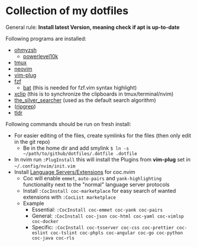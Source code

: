 # Collection of my dotfiles

General rule: **Install latest Version, meaning check if apt is up-to-date**

Following programs are installed:
* [ohmyzsh](https://github.com/ohmyzsh/ohmyzsh)
  * [powerlevel10k](https://github.com/romkatv/powerlevel10k)
* [tmux](https://github.com/tmux/tmux)
* [neovim](https://github.com/neovim/neovim)
* [vim-plug](https://github.com/junegunn/vim-plug)
* [fzf](https://github.com/junegunn/fzf)
  * [bat](https://github.com/sharkdp/bat) (this is needed for fzf.vim syntax highlight)
* [xclip](https://wiki.ubuntuusers.de/xclip/) (this is to synchronize the clipboards in tmux/terminal/nvim)
* [the_silver_searcher](https://github.com/ggreer/the_silver_searcher) (used as the default search algorithm)
* ([ripgrep](https://github.com/BurntSushi/ripgrep))
* [tldr](https://github.com/tldr-pages/tldr)

Following commands should be run on fresh install:
* For easier editing of the files, create symlinks for the files (then only edit in the git repo)
  * Be in the home dir and add smylink `$ ln -s ~/path/to/github/dotfiles/.dotfile .dotfile`
* In nvim run `:PlugInstall` this will install the Plugins from **vim-plug** set in `~/.config/nvim/init.vim`
* Install [Language Servers/Extensions](https://github.com/neoclide/coc.nvim/wiki/Install-coc.nvim#install-extension-for-programming-languages-you-use-daily) for coc.nvim
  * Coc will enable `emmet`, `auto-pairs` and `yank-highlighting` functionality next to the "normal" language server protocols
  * Install `:CocInstall coc-marketplace` for easy search of wanted extensions with `:CocList marketplace`
  * Example
    * Essential: `:CocInstall coc-emmet coc-yank coc-pairs`
    * General: `:CocInstall coc-json coc-html coc-yaml coc-vimlsp coc-docker`
    * Specific: `:CocInstall coc-tsserver coc-css coc-prettier coc-eslint coc-tslint coc-phpls coc-angular coc-go coc-python coc-java coc-rls`


